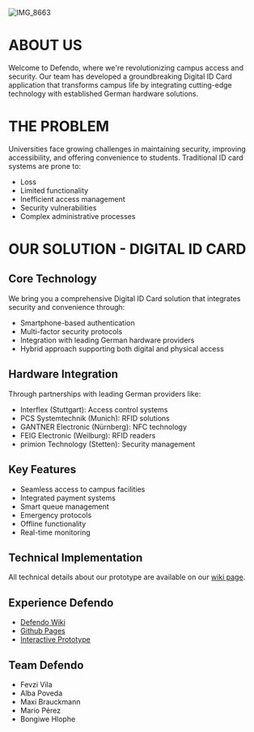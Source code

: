 
![IMG_8663](https://github.com/user-attachments/assets/23ba5173-d8c2-4fab-85b7-2eb3ca62fd77)
# ABOUT US

Welcome to Defendo, where we're revolutionizing campus access and security. Our team has developed a groundbreaking Digital ID Card application that transforms campus life by integrating cutting-edge technology with established German hardware solutions.

# THE PROBLEM

Universities face growing challenges in maintaining security, improving accessibility, and offering convenience to students. Traditional ID card systems are prone to:
- Loss
- Limited functionality
- Inefficient access management
- Security vulnerabilities
- Complex administrative processes

# OUR SOLUTION - DIGITAL ID CARD

## Core Technology
We bring you a comprehensive Digital ID Card solution that integrates security and convenience through:
- Smartphone-based authentication
- Multi-factor security protocols
- Integration with leading German hardware providers
- Hybrid approach supporting both digital and physical access

## Hardware Integration
Through partnerships with leading German providers like:
- Interflex (Stuttgart): Access control systems
- PCS Systemtechnik (Munich): RFID solutions
- GANTNER Electronic (Nürnberg): NFC technology
- FEIG Electronic (Weilburg): RFID readers
- primion Technology (Stetten): Security management

## Key Features
- Seamless access to campus facilities
- Integrated payment systems
- Smart queue management
- Emergency protocols
- Offline functionality
- Real-time monitoring

## Technical Implementation
All technical details about our prototype are available on our [wiki page](https://github.com/Real-Projects-Digitalization/RPD-Defendo/wiki).

## Experience Defendo
- [Defendo Wiki](https://github.com/Real-Projects-Digitalization/RPD-Defendo/wiki)
- [Github Pages](https://real-projects-digitalization.github.io/RPD-Defendo/)
- [Interactive Prototype](https://www.figma.com/proto/KPjXsvOEFz0bN2oz56Rex8/Defendo-Prototype?node-id=27-53&t=fdNdp1PFEtSHvEzz-1)

## Team Defendo
- Fevzi Vila
- Alba Poveda
- Maxi Brauckmann
- Mario Pérez
- Bongiwe Hlophe
